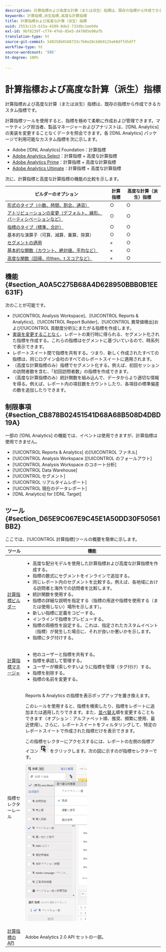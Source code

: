```yaml
---
description: 計算指標および高度な計算（または派生）指標は、既存の指標から作成できるカスタム指標です。
keywords: 計算指標,派生指標,高度な計算指標
title: 計算指標および高度な計算（派生）指標
uuid: 2553c115-b15a-4109-8de2-733dbc1eeb9e
exl-id: 9bf8239f-cf74-4feb-85e5-d47805e90afb
translation-type: ht
source-git-commit: 549258b0168733c7b0e28cb8b9125e68dffd5df7
workflow-type: ht
source-wordcount: '595'
ht-degree: 100%

---
```


# 計算指標および高度な計算（派生）指標

計算指標および高度な計算（または派生）指標は、既存の指標から作成できるカスタム指標です。

計算指標ツールを使用すると、指標を極めて柔軟に作成および管理できます。マーケティング担当者、製品マネージャーおよびアナリストは、[!DNL Analytics] の実装を変更することなくデータを照会できます。各 [!DNL Analytics] パッケージで利用可能なカスタム指標を次に示します。

* Adobe [!DNL Analytics] Foundation：計算指標
* [Adobe Analytics Select](https://www.adobe.com/jp/data-analytics-cloud/analytics/select.html)：計算指標        + 高度な計算指標
* [Adobe Analytics Prime](https://www.adobe.com/jp/data-analytics-cloud/analytics/prime.html)：計算指標 + 高度な計算指標
* [Adobe Analytics Ultimate](https://www.adobe.com/jp/data-analytics-cloud/analytics/ultimate.html)：計算指標 + 高度な計算指標

次に、計算指標と高度な計算指標の機能の比較を示します。

| ビルダーのオプション | 計算指標 | 高度な計算（派生）指標 |
|---|---|---|
| [形式のタイプ（小数、時間、割合、通貨）](/help/components/c-calcmetrics/c-workflow/cm-workflow/c-build-metrics/cm-build-metrics.md) | ○ | ○ |
| [アトリビューションの変更（デフォルト、線形、パーティシペーションなど）](/help/components/c-calcmetrics/c-workflow/cm-workflow/c-build-metrics/m-metric-type-alloc.md) | ○ | ○ |
| [指標のタイプ（標準、合計）](/help/components/c-calcmetrics/c-workflow/cm-workflow/c-build-metrics/m-metric-type-alloc.md) | ○ | ○ |
| 基本的な演算子（可算、減算、乗算、除算） | ○ | ○ |
| [セグメントの適用](/help/components/c-calcmetrics/c-workflow/cm-workflow/c-build-metrics/metrics-with-segments.md) | × | ○ |
| [基本的な関数（カウント、絶対値、平均など）](/help/components/c-calcmetrics/cm-reference/cm-functions.md) | × | ○ |
| [高度な関数（回帰、if/then、t スコアなど）](/help/components/c-calcmetrics/cm-reference/cm-adv-functions.md) | × | ○ |

## 機能 {#section_A0A5C275B68A4D628950BBB0B1EE631F}

次のことが可能です。

* [!UICONTROL Analysis Workspace]、[!UICONTROL Reports &amp; Analytics]、[!UICONTROL Report Builder]、[!UICONTROL 異常値検出]および[!UICONTROL 貢献度分析]にまたがる指標を作成します。
* [実装を変更することなく](https://youtu.be/CuQTm9RaUpY)、レポートの実行時に得られる、セグメント化された指標を作成する。これらの指標はセグメントに基づいているので、時系列で表示できます。
* レポートスイート間で指標を共有する。つまり、新しく作成されたすべての指標は、同じログイン会社のすべてのレポートスイートに適用されます。
* （高度な計算指標のみ）指標でセグメント化する。例えば、初回セッションの訪問者数を含む、「初回訪問者数」の指標を作成できます。
* （高度な計算指標のみ）統計関数を組み込んで、データからより適切な情報を得る。例えば、レポート内の項目数をカウントしたり、各項目の標準偏差の数を追加したりできます。

## 制限事項 {#section_CB878B02451541D68A68B508D4DBD19A}

一部の [!DNL Analytics] の機能では、イベントは使用できますが、計算指標は使用できません。

* [!UICONTROL Reports &amp; Analytics] の[!UICONTROL ファネル]
* [!UICONTROL Analysis Workspace ][!UICONTROL のフォールアウト]
* [!UICONTROL Analysis Workspace のコホート分析]
* [!UICONTROL Data Warehouse]
* [!UICONTROL セグメント]
* [!UICONTROL リアルタイムレポート]
* [!UICONTROL 現在のデータレポート]
* [!DNL Analytics] for [!DNL Target]

## ツール {#section_D65E9C067E9C45E1A50DD30F50561BB2}

ここでは、[!UICONTROL 計算指標]ツールの概要を簡単に示します。

<table id="table_520AFE97DB514958ABE23FD3C9CE0ABD"> 
 <thead> 
  <tr> 
   <th colname="col1" class="entry"> ツール </th> 
   <th colname="col2" class="entry"> 機能 </th> 
  </tr>
 </thead>
 <tbody> 
  <tr> 
   <td colname="col1"><a href="/help/components/c-calcmetrics/c-workflow/cm-workflow/c-build-metrics/cm-build-metrics.md"  > 計算指標ビルダー</a> </td> 
   <td colname="col2"> 
    <ul id="ul_E6F02AB9DF204C2F9A0AC92A31594B3E"> 
     <li id="li_A4A6E716374243A190C539A3F4A41C0C">高度な配分モデルを使用した計算指標および高度な計算指標を作成する。 </li> 
     <li id="li_C8C97BA4E227463E98077ABA5818FFC6">指標の数式にセグメントをインラインで追加する。 </li> 
     <li id="li_8503D9E06A3C46569B5CDB4B90F72446">同じレポート内のセグメントを比較する。例えば、各地域における訪問者と海外での訪問者を比較します。 </li> 
     <li id="li_4B528FDE1F96400DBA0D3276408FF919">統計関数を使用する。 </li> 
     <li id="li_C1162B1EA6784B8189A8A87E2B0DA79A">指標の詳細な説明を指定する（指標の用途や指標を使用する（または使用しない）場所を示します）。 </li> 
     <li id="li_DEA13F5E8BF94AF1B311C467FE6E2A74">新しい指標に定義をコピーする。 </li> 
     <li id="li_8C21F55015D44910904202D2BF74221C">インラインで指標をプレビューする。 </li> 
     <li id="li_3704F66C321C477F9D4F52E068C231BD">指標の両極性を設定する。これは、指定されたカスタムイベント（指標）が発生した場合に、それが良いか悪いかを示します。 </li> 
     <li id="li_9D45319FA965476FB1C90DE8AA72BBD7">指標にタグ付けする。 </li> 
    </ul> </td> 
  </tr> 
  <tr> 
   <td colname="col1"><a href="/help/components/c-calcmetrics/c-workflow/cm-workflow/cm-manager.md"  > 計算指標マネージャ</a> </td> 
   <td colname="col2"> 
    <ul id="ul_E4D20D5DD3904CC6A85785B5BD4C1B1E"> 
     <li id="li_E0B216BA1478406EB6212263DF71D85B">他のユーザーと指標を共有する。 </li> 
     <li id="li_96EB16FAF3454211AAEF78EA5B08927F">指標を承認して管理する。 </li> 
     <li id="li_3ADBD2428EAC4B0AA61222D87C3AF2B7">ユーザーが検索しやすいように指標を管理（タグ付け）する。 </li> 
     <li id="li_726F3C3390744E49BA63606FE196880E">指標を削除する。 </li> 
     <li id="li_F306BA4FA8AF4A6E987BA62634659A2F">指標の名前を変更する。 </li> 
    </ul> </td> 
  </tr> 
  <tr> 
   <td colname="col1"> 指標セレクターレール </td> 
   <td colname="col2"> <p><span class="uicontrol">Reports &amp; Analytics</span> の<span class="uicontrol">指標を表示</span>ポップアップを置き換えます。 </p> <p>このレールを使用すると、指標を検索したり、指標をレポートに追加または適用したりできます。また、<a href="/help/components/c-calcmetrics/c-workflow/cm-workflow/cm-finding.md"  >並べ替え</a>順を変更することもできます（オプション：アルファベット順、推奨、頻繁に使用、最近使用）。さらに、レポートスイートをフィルタリングして、特定のレポートスイートで作成された指標だけを表示できます。 </p> <p>この指標セレクターにアクセスするには、レポートの左側の指標アイコン <img placement="inline"  src="assets/metrics_icon.png" width="30px" id="image_2C6F20B4E634486B95BACD4CA47EF991" /> をクリックします。次の図に示すのが指標セレクターです。 </p> <p><img src="assets/metrics_rail.png" width="200px" id="image_379523E9AFEC4CF08D20C42C740AA358" /> </p> </td> 
  </tr> 
  <tr> 
   <td colname="col1"><a href="https://www.adobe.io/apis/experiencecloud/analytics/docs.html#!AdobeDocs/analytics-2.0-apis/master/README.md"  > 計算指標の API</a> </td> 
   <td colname="col2"> <p>Adobe Analytics 2.0 API セットの一部。 </p> </td> 
  </tr> 
 </tbody> 
</table>
